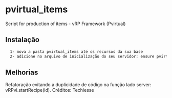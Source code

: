 # pvirtual_items
Script for production of items - vRP Framework (Pvirtual)
## Instalação



```bash
  1- mova a pasta pvirtual_items até os recursos da sua base
  2- adicione no arquivo de inicialização do seu servidor: ensure pvirtual_items
```
    
## Melhorias  
 Refatoração evitando a duplicidade de código na função lado server: vRPvi.startRecipe(id). Créditos: Techiesse